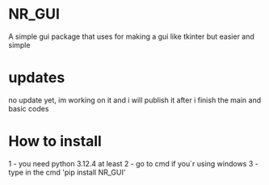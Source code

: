 # NR_GUI
A simple gui package that uses for making a gui like tkinter but easier and simple

# updates
no update yet, im working on it
and i will publish it after i finish the main and basic codes

# How to install
1 - you need python 3.12.4 at least
2 - go to cmd if you`r using windows
3 - type in the cmd 'pip install NR_GUI'

